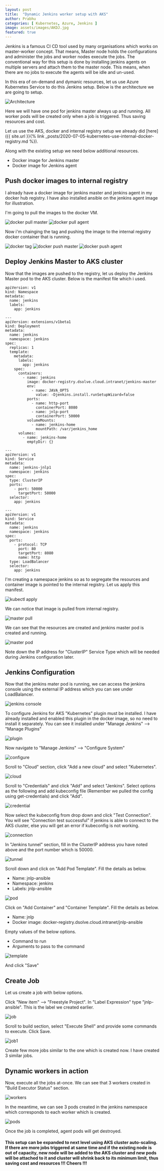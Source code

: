 ```yaml
---
layout: post
title:  "Dynamic Jenkins worker setup with AKS"
author: Prabhu
categories: [ Kubernetes, Azure, Jenkins ]
image: assets/images/AKDJ.jpg
featured: true
---
```


Jenkins is a famous CI CD tool used by many organisations which works on master-worker concept. That means, Master node holds the configurations and administer the jobs and worker nodes execute the jobs. 
The conventional way for this setup is done by installing jenkins agents on multiple servers and attach them to the master node. This means, when there are no jobs to execute the agents will be idle and un-used.

In this era of on-demand and dymanic resources, let us use Azure Kubernetes Service to do this Jenkins setup. Below is the architecture we are going to setup.

![Architecture](/assets/images/2020-07-12/img1.JPG)

Here we will have one pod for jenkins master always up and running. All worker pods will be created only when a job is triggered. Thus saving resources and cost.

Let us use the AKS, docker and internal registry setup we already did [here]({{ site.url }}{% link _posts/2020-07-05-kubernetes-use-internal-docker-registry.md %}).

Along with the existing setup we need below additional resources.

* Docker image for Jenkins master
* Docker image for Jenkins agent

## Push docker images to internal registry

I already have a docker image for jenkins master and jenkins agent in my docker hub registry. I have also installed ansible on the jenkins agent image for illustration.

I'm going to pull the images to the docker VM.

![docker pull master](/assets/images/2020-07-12/img2.JPG)
![docker pull agent](/assets/images/2020-07-12/img3.JPG)

Now i'm chainging the tag and pushing the image to the internal registry docker container that is running.

![docker tag](/assets/images/2020-07-12/img4.JPG)
![docker push master](/assets/images/2020-07-12/img5.JPG)
![docker push agent](/assets/images/2020-07-12/img6.JPG)

## Deploy Jenkins Master to AKS cluster

Now that the images are pushed to the registry, let us deploy the Jenkins Master pod to the AKS cluster. Below is the manifest file which i used.

```
apiVersion: v1
kind: Namespace
metadata:
  name: jenkins
  labels:
    app: jenkins

---
apiVersion: extensions/v1beta1
kind: Deployment
metadata:
  name: jenkins
  namespace: jenkins
spec:
  replicas: 1
  template:
    metadata:
      labels:
        app: jenkins
    spec:
      containers:
        - name: jenkins
          image: docker-registry.dsolve.cloud.intranet/jenkins-master
          env:
            - name: JAVA_OPTS
              value: -Djenkins.install.runSetupWizard=false
          ports:
            - name: http-port
              containerPort: 8080
            - name: jnlp-port
              containerPort: 50000
          volumeMounts:
            - name: jenkins-home
              mountPath: /var/jenkins_home
      volumes:
        - name: jenkins-home
          emptyDir: {}

---
apiVersion: v1
kind: Service
metadata:
  name: jenkins-jnlp1
  namespace: jenkins
spec:
  type: ClusterIP
  ports:
    - port: 50000
      targetPort: 50000
  selector:
    app: jenkins

---
apiVersion: v1
kind: Service
metadata:
  name: jenkins
  namespace: jenkins
spec:
  ports:
    - protocol: TCP
      port: 80
      targetPort: 8080
      name: http
  type: LoadBalancer
  selector:
    app: jenkins
```

I'm creating a namespace jenkins so as to segregate the resources and container image is pointed to the internal registry. Let us apply this manifest.

![kubectl apply](/assets/images/2020-07-12/img7.JPG)

We can notice that image is pulled from internal registry.

![master pull](/assets/images/2020-07-12/img8.JPG)

We can see that the resources are created and jenkins master pod is created and running.

![master pod](/assets/images/2020-07-12/img9.JPG)

Note down the IP address for "ClusterIP" Service Type which will be needed during Jenkins configuration later.

## Jenkins Configuration 

Now that the jenkins mater pod is running, we can access the jenkins console using the external IP address which you can see under LoadBalancer.

![jenkins console](/assets/images/2020-07-12/img10.JPG)

To configure Jenkins for AKS "Kubernetes" plugin must be installed. I have already installed and enabled this plugin in the docker image, so no need to install it separately. You can see it installed under "Manage Jenkins" --> "Manage Plugins"

![plugin](/assets/images/2020-07-12/img11.JPG)

Now navigate to "Manage Jenkins" --> "Configure System"

![configure](/assets/images/2020-07-12/img12.JPG)

Scroll to "Cloud" section, click "Add a new cloud" and select "Kubernetes". 

![cloud](/assets/images/2020-07-12/img13.JPG)

Scroll to "Credentials" and click "Add" and select "Jenkins". Select options as the following and add kubeconfig file (Remember we pulled the config using get-credentials) and click "Add".

![credential](/assets/images/2020-07-12/img14.JPG)

Now select the kubeconfig from drop down and click "Test Connection". You will see "Connection test successful" if jenkins is able to connect to the AKS cluster, else you will get an error if kubeconfig is not working.

![connection](/assets/images/2020-07-12/img15.JPG)

In "Jenkins tunnel" section, fill in the ClusterIP address you have noted above and the port number which is 50000.

![tunnel](/assets/images/2020-07-12/img16.JPG)

Scroll down and click on "Add Pod Template". Fill the details as below.

* Name: jnlp-ansible
* Namespace: jenkins
* Labels: jnlp-ansible

![pod](/assets/images/2020-07-12/img17.JPG)

Click on "Add Container" and "Container Template". Fill the details as below.

* Name: jnlp
* Docker image: docker-registry.dsolve.cloud.intranet/jnlp-ansible

Empty values of the below options.

* Command to run	
* Arguments to pass to the command	

![template](/assets/images/2020-07-12/img18.JPG)

And click "Save"

## Create Job

Let us create a job with below options.

Click "New item" --> "Freestyle Project". In "Label Expression" type "jnlp-ansible". This is the label we created earlier.

![job](/assets/images/2020-07-12/img19.JPG)

Scroll to build section, select "Execute Shell" and provide some commands to execute. Click Save.

![job1](/assets/images/2020-07-12/img20.JPG)

Create few more jobs similar to the one which is created now. I have created 3 similar jobs.

## Dynamic workers in action

Now, execute all the jobs at-once. We can see that 3 workers created in "Build Executor Status" section.

![workers](/assets/images/2020-07-12/img21.JPG)

In the meantime, we can see 3 pods created in the jenkins namespace which corresponds to each worker which is created.

![pods](/assets/images/2020-07-12/img22.JPG)

Once the job is completed, agent pods will get destroyed.

#### This setup can be expanded to next level using AKS cluster auto-scaling. If there are more jobs triggered at same time and if the existing node is out of capacity, new node will be added to the AKS cluster and new pods will be attached to it and cluster will shrink back to its minimum limit, thus saving cost and resources !!! Cheers !!!